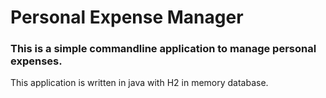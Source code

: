 # Personal Expense Manager
### This is a simple commandline application to manage personal expenses.
This application is written in java with H2 in memory database.